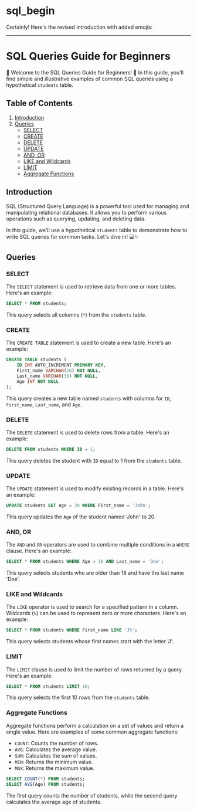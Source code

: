 # sql_begin
Certainly! Here's the revised introduction with added emojis:

---

# SQL Queries Guide for Beginners

👋 Welcome to the SQL Queries Guide for Beginners! 🎉 In this guide, you'll find simple and illustrative examples of common SQL queries using a hypothetical `students` table.

## Table of Contents

1. [Introduction](#introduction)
2. [Queries](#queries)
    - [SELECT](#select)
    - [CREATE](#create)
    - [DELETE](#delete)
    - [UPDATE](#update)
    - [AND, OR](#and-or)
    - [LIKE and Wildcards](#like-and-wildcards)
    - [LIMIT](#limit)
    - [Aggregate Functions](#aggregate-functions)

## Introduction

SQL (Structured Query Language) is a powerful tool used for managing and manipulating relational databases. It allows you to perform various operations such as querying, updating, and deleting data.

In this guide, we'll use a hypothetical `students` table to demonstrate how to write SQL queries for common tasks. Let's dive in! 💻✨

## Queries

### SELECT

The `SELECT` statement is used to retrieve data from one or more tables. Here's an example:

```sql
SELECT * FROM students;
```

This query selects all columns (`*`) from the `students` table.

### CREATE

The `CREATE TABLE` statement is used to create a new table. Here's an example:

```sql
CREATE TABLE students (
    ID INT AUTO_INCREMENT PRIMARY KEY,
    First_name VARCHAR(20) NOT NULL,
    Last_name VARCHAR(30) NOT NULL,
    Age INT NOT NULL
);
```

This query creates a new table named `students` with columns for `ID`, `First_name`, `Last_name`, and `Age`.

### DELETE

The `DELETE` statement is used to delete rows from a table. Here's an example:

```sql
DELETE FROM students WHERE ID = 1;
```

This query deletes the student with `ID` equal to 1 from the `students` table.

### UPDATE

The `UPDATE` statement is used to modify existing records in a table. Here's an example:

```sql
UPDATE students SET Age = 20 WHERE First_name = 'John';
```

This query updates the `Age` of the student named 'John' to 20.

### AND, OR

The `AND` and `OR` operators are used to combine multiple conditions in a `WHERE` clause. Here's an example:

```sql
SELECT * FROM students WHERE Age > 18 AND Last_name = 'Doe';
```

This query selects students who are older than 18 and have the last name 'Doe'.

### LIKE and Wildcards

The `LIKE` operator is used to search for a specified pattern in a column. Wildcards (`%`) can be used to represent zero or more characters. Here's an example:

```sql
SELECT * FROM students WHERE First_name LIKE 'J%';
```

This query selects students whose first names start with the letter 'J'.

### LIMIT

The `LIMIT` clause is used to limit the number of rows returned by a query. Here's an example:

```sql
SELECT * FROM students LIMIT 10;
```

This query selects the first 10 rows from the `students` table.

### Aggregate Functions

Aggregate functions perform a calculation on a set of values and return a single value. Here are examples of some common aggregate functions:

- `COUNT`: Counts the number of rows.
- `AVG`: Calculates the average value.
- `SUM`: Calculates the sum of values.
- `MIN`: Returns the minimum value.
- `MAX`: Returns the maximum value.

```sql
SELECT COUNT(*) FROM students;
SELECT AVG(Age) FROM students;
```

The first query counts the number of students, while the second query calculates the average age of students.
